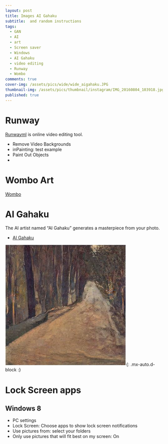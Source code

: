 ```yaml
---
layout: post
title: Images AI Gahaku
subtitle:  and random instructions
tags:
  - GAN
  - AI
  - art
  - Screen saver
  - Windows
  - AI Gahaku
  - video editing
  - Runway
  - Wombo
comments: true
cover-img: /assets/pics/wide/wide_aigahaku.JPG
thumbnail-img: /assets/pics/thumbnail/instagram/IMG_20160804_103918.jpg
published: true
---
```


# Runway

[Runwayml](https://runwayml.com/) is online video editing tool. 

- Remove Video Backgrounds
- inPainting: test example
- Paint Out Objects
- 

# Wombo Art

[Wombo](https://app.wombo.art/)

# AI Gahaku

The AI artist named “AI Gahaku” generates a masterpiece from your photo.
- [AI Gahaku](https://ai-art.tokyo/en/)

![AI Gahaku GAN](/assets/pics/thumbnail/Gahaku/or.JPG){: .mx-auto.d-block :}

# Lock Screen apps

## Windows 8
- PC settings
- Lock Screen: Choose apps to show lock screen notifications
- Use pictures from: select your folders
- Only use pictures that will fit best on my screen: On